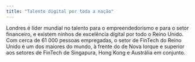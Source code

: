```yaml
---
title: "Talento digital por toda a nação"
---
```

 Londres é líder mundial no talento para o empreendedorismo e para o setor financeiro, e existem ninhos de excelência digital por todo o Reino Unido. Com cerca de 61 000 pessoas empregadas, o setor de FinTech do Reino Unido é um dos maiores do mundo, à frente do de Nova Iorque e superior aos setores de FinTech de Singapura, Hong Kong e Austrália em conjunto. 